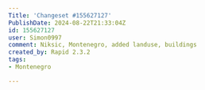 ```yaml
---
Title: 'Changeset #155627127'
PublishDate: 2024-08-22T21:33:04Z
id: 155627127
user: Simon0997
comment: Niksic, Montenegro, added landuse, buildings
created_by: Rapid 2.3.2
tags:
- Montenegro

---
```

